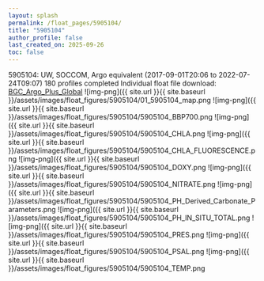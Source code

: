 ```yaml
---
layout: splash
permalink: /float_pages/5905104/
title: "5905104"
author_profile: false
last_created_on: 2025-09-26
toc: false
---
```

 
5905104: UW, SOCCOM, Argo equivalent (2017-09-01T20:06 to 2022-07-24T09:07)
180 profiles completed
Individual float file download: [BGC_Argo_Plus_Global](https://ftp.soest.hawaii.edu/bgc_argo_plus/Individual_Floats/outliers_removed/5905104_Sprof_processed.nc)
![img-png]({{ site.url }}{{ site.baseurl }}/assets/images/float_figures/5905104/01_5905104_map.png
![img-png]({{ site.url }}{{ site.baseurl }}/assets/images/float_figures/5905104/5905104_BBP700.png
![img-png]({{ site.url }}{{ site.baseurl }}/assets/images/float_figures/5905104/5905104_CHLA.png
![img-png]({{ site.url }}{{ site.baseurl }}/assets/images/float_figures/5905104/5905104_CHLA_FLUORESCENCE.png
![img-png]({{ site.url }}{{ site.baseurl }}/assets/images/float_figures/5905104/5905104_DOXY.png
![img-png]({{ site.url }}{{ site.baseurl }}/assets/images/float_figures/5905104/5905104_NITRATE.png
![img-png]({{ site.url }}{{ site.baseurl }}/assets/images/float_figures/5905104/5905104_PH_Derived_Carbonate_Parameters.png
![img-png]({{ site.url }}{{ site.baseurl }}/assets/images/float_figures/5905104/5905104_PH_IN_SITU_TOTAL.png
![img-png]({{ site.url }}{{ site.baseurl }}/assets/images/float_figures/5905104/5905104_PRES.png
![img-png]({{ site.url }}{{ site.baseurl }}/assets/images/float_figures/5905104/5905104_PSAL.png
![img-png]({{ site.url }}{{ site.baseurl }}/assets/images/float_figures/5905104/5905104_TEMP.png
